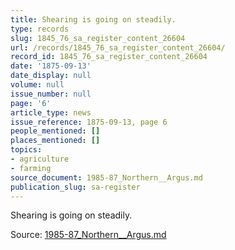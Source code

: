 ```yaml
---
title: Shearing is going on steadily.
type: records
slug: 1845_76_sa_register_content_26604
url: /records/1845_76_sa_register_content_26604/
record_id: 1845_76_sa_register_content_26604
date: '1875-09-13'
date_display: null
volume: null
issue_number: null
page: '6'
article_type: news
issue_reference: 1875-09-13, page 6
people_mentioned: []
places_mentioned: []
topics:
- agriculture
- farming
source_document: 1985-87_Northern__Argus.md
publication_slug: sa-register
---
```


Shearing is going on steadily.

Source: [1985-87_Northern__Argus.md](/downloads/markdown/1985-87_Northern__Argus.md)
